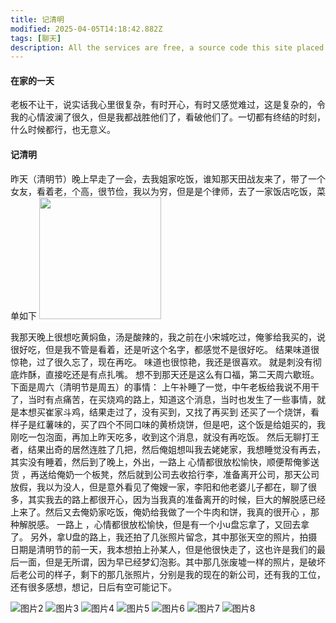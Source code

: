 ```yaml
---
title: 记清明
modified: 2025-04-05T14:18:42.882Z
tags: [聊天]
description: All the services are free, a source code this site placed on github repository and intergration with netlify service, another service that you can use is github page for hosting your own static site.
---
```

#### 在家的一天
老板不让干，说实话我心里很复杂，有时开心，有时又感觉难过，这是复杂的，令我的心情波澜了很久，但是我都战胜他们了，看破他们了。一切都有终结的时刻，什么时候都行，也无意义。
#### 记清明
昨天（清明节）晚上早走了一会，去我姐家吃饭，谁知那天田战友来了，带了一个女友，看着老，个高，很节俭，我以为穷，但是是个律师，去了一家饭店吃饭，菜单如下 
<img title="" src="1.jpg" alt="" width="195">

我那天晚上很想吃黄焖鱼，汤是酸辣的，我之前在小宋城吃过，俺爹给我买的，说很好吃，但是我不管是看着，还是听这个名字，都感觉不是很好吃。
结果味道很惊艳，过了很久忘了，现在再吃。
味道也很惊艳，我还是很喜欢。
就是刺没有彻底炸酥，直接吃还是有点扎嘴。
想不到那天还是这么有口福，第二天周六歇班。
下面是周六（清明节是周五）的事情：
上午补睡了一觉，中午老板给我说不用干了，当时有点痛苦，在买烧鸡的路上，知道这个消息，当时也发生了一些事情，就是本想买崔家斗鸡，结果走过了，没有买到，又找了再买到 
还买了一个烧饼，看样子是红薯味的，买了四个不同口味的黄桥烧饼，但是吧，这个饭是给姐买的，我刚吃一包泡面，再加上昨天吃多，收到这个消息，就没有再吃饭。
然后无聊打王者，结果出奇的居然连胜了几把，然后俺姐想叫我去姥姥家，我想睡觉没有再去，其实没有睡着，然后到了晚上，外出，一路上 心情都很放松愉快，顺便帮俺爹送货 ，再送给俺奶一个板凳，然后就到公司去收拾行李，准备离开公司，那天公司放假，我以为没人，但是意外看见了俺嫂一家，李阳和他老婆儿子都在，聊了很多，其实我去的路上都很开心，因为当我真的准备离开的时候，巨大的解脱感已经上来了。然后又去俺奶家吃饭，俺奶给我做了一个牛肉和饼，我真的很开心 ，那种解脱感。
一路上 ，心情都很放松愉快，但是有一个小u盘忘拿了，又回去拿了。
另外，拿U盘的路上，我还拍了几张照片留念，其中那张天空的照片，拍摄日期是清明节的前一天，我本想拍上孙某人，但是他很快走了，这也许是我们的最后一面，但是无所谓，因为早已经梦幻泡影。其中那几张废墟一样的照片，是破坏后老公司的样子，剩下的那几张照片，分别是我的现在的新公司，还有我的工位，还有很多感想，想记，日后有空可能记下。

![图片2](2.jpg)
![图片3](3.jpg)
![图片4](4.jpg)
![图片5](5.jpg)
![图片6](6.jpg)
![图片7](7.jpg)
![图片8](8.jpg)
